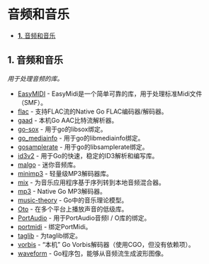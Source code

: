 # 音频和音乐

* [**1.** 音频和音乐](yin-pin-he-yin-le.md#音频和音乐)

## 1. 音频和音乐 <a id="&#x97F3;&#x9891;&#x548C;&#x97F3;&#x4E50;"></a>

_用于处理音频的库。_

* [EasyMIDI](https://github.com/algoGuy/EasyMIDI) - EasyMidi是一个简单可靠的库，用于处理标准Midi文件（SMF）。
* [flac](https://github.com/mewkiz/flac) - 支持FLAC流的Native Go FLAC编码器/解码器。
* [gaad](https://github.com/Comcast/gaad) - 本机Go AAC比特流解析器。
* [go-sox](https://github.com/krig/go-sox) - 用于go的libsox绑定。
* [go\_mediainfo](https://github.com/zhulik/go_mediainfo) - 用于go的libmediainfo绑定。
* [gosamplerate](https://github.com/dh1tw/gosamplerate) - 用于go的libsamplerate绑定。
* [id3v2](https://github.com/bogem/id3v2) - 用于Go的快速，稳定的ID3解析和编写库。
* [malgo](https://github.com/gen2brain/malgo) - 迷你音频库。
* [minimp3](https://github.com/tosone/minimp3) - 轻量级MP3解码器库。
* [mix](https://github.com/go-mix/mix) - 为音乐应用程序基于序列转到本地音频混合器。
* [mp3](https://github.com/tcolgate/mp3) - Native Go MP3解码器。
* [music-theory](https://github.com/go-music-theory/music-theory) - Go中的音乐理论模型。
* [Oto](https://github.com/hajimehoshi/oto) - 在多个平台上播放声音的低级库。
* [PortAudio](https://github.com/gordonklaus/portaudio) - 用于PortAudio音频I / O库的绑定。
* [portmidi](https://github.com/rakyll/portmidi) - 绑定PortMidi。
* [taglib](https://github.com/wtolson/go-taglib) - 为taglib绑定。
* [vorbis](https://github.com/mccoyst/vorbis) - “本机” Go Vorbis解码器（使用CGO，但没有依赖项）。
* [waveform](https://github.com/mdlayher/waveform) - Go程序包，能够从音频流生成波形图像。

